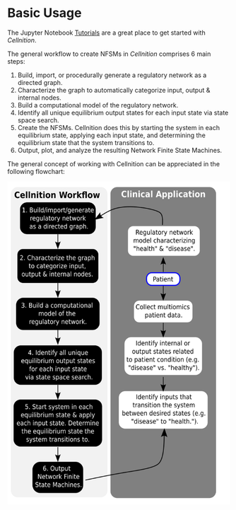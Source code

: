 # Basic Usage

The Jupyter Notebook [Tutorials](https://github.com/betsee/cellnition#tutorials) are a great 
place to get started with *Cellnition*. 

The general workflow to create NFSMs in *Cellnition* comprises 6 main steps:

1. Build, import, or procedurally generate a regulatory network as a directed graph.
2. Characterize the graph to automatically categorize input, output & internal nodes.
3. Build a computational model of the regulatory network.
4. Identify all unique equilibrium output states for each input state via state space search.
5. Create the NFSMs. Cellnition does this by starting the system in each equilibrium state, 
applying each input state, and determining the equilibrium state that the system transitions to.
6. Output, plot, and analyze the resulting Network Finite State Machines. 

The general concept of working with Cellnition can be appreciated in the following flowchart:

![Cellnition Workflow with Clinical Application](img/cellnition_workflow_1.png)


[Link References]::
[Levin Lab]: https://as.tufts.edu/biology/levin-lab
[CPython]: https://github.com/python/cpython
[Codecov]: https://about.codecov.io
[pytest]: https://docs.pytest.org
[tox]: https://tox.readthedocs.io
[Python]: https://www.python.org
[Github Actions]: https://github.com/features/actions
[Tufts University]: https://www.tufts.edu
[APACHE license]: https://www.apache.org/licenses/LICENSE-2.0
[license]: https://github.com/betsee/cellnition/blob/main/LICENSE
[Tutorial 1]: https://github.com/betsee/cellnition/blob/main/ipynb/Tutorial1_ContinuousNFSM_v1.ipynb
[Tutorial 2]: https://github.com/betsee/cellnition/blob/main/ipynb/Tutorial2_BooleanNFSM_v1.ipynb